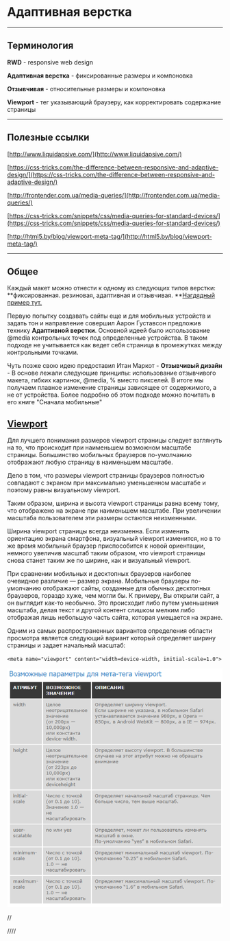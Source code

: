 # Адаптивная верстка

---

## Терминология

**RWD** -  responsive web design

**Адаптивная верстка** - фиксированные размеры и компоновка

**Отзывчивая** - относительные размеры и компоновка

**Viewport** - тег указывающий браузеру, как корректировать содержание страницы

---

## Полезные ссылки

[http://www.liquidapsive.com/](http://www.liquidapsive.com/)

[https://css-tricks.com/the-difference-between-responsive-and-adaptive-design/](https://css-tricks.com/the-difference-between-responsive-and-adaptive-design/)

[http://frontender.com.ua/media-queries/](http://frontender.com.ua/media-queries/)

[https://css-tricks.com/snippets/css/media-queries-for-standard-devices/](https://css-tricks.com/snippets/css/media-queries-for-standard-devices/)

[http://html5.by/blog/viewport-meta-tag/](http://html5.by/blog/viewport-meta-tag/)

---

## Общее

Каждый макет можно отнести к одному из следующих типов верстки: **фиксированная. резиновая, адаптивная и отзывчивая. **[Нагдядный пример тут.](http://www.liquidapsive.com/)

Первую попытку создавать сайты еще и для мобильных устройств и задать тон и направление совершил Аарон Густавсон предложив технику **Адаптивной верстки**. Основной идеей было использование @media контрольных точек под определенные устройства. В таком подходе не учитывается как ведет себя страница в промежутках между контрольными точками.

Чуть позже свою идею предоставил Итан Маркот - **Отзывчивый дизайн** - В основе лежали следующие принципы: использование отзывчивого макета, гибких картинок, @media, % вместо пикселей. В итоге мы получаем плавное изменение страницы зависящее от содержимого, а не от устройства. Более подробно об этом подходе можно почитать в его книге "Сначала мобильные"

## [Viewport](https://www.quirksmode.org/mobile/viewports2.html)

Для лучшего понимания размеров viewport страницы следует взглянуть на то, что происходит при наименьшем возможном масштабе страницы. Большинство мобильных браузеров по-умолчанию отображают любую страницу в наименьшем масштабе.

Дело в том, что размеры viewport страницы браузеров полностью совпадают с экраном при максимально уменьшенном масштабе и поэтому равны визуальному viewport.

Таким образом, ширина и высота viewport страницы равна всему тому, что отображено на экране при наименьшем масштабе. При увеличении масштаба пользователем эти размеры остаются неизменными.

Ширина viewport страницы всегда неизменна. Если изменить ориентацию экрана смартфона, визуальный viewport изменится, но в то же время мобильный браузер приспособится к новой ориентации, немного увеличив масштаб таким образом, что viewport страницы снова станет таким же по ширине, как и визуальный viewport.

При сравнении мобильных и десктопных браузеров наиболее очевидное различие — размер экрана. Мобильные браузеры по-умолчанию отображают сайты, созданные для обычных десктопных браузеров, гораздо хуже, чем могли бы. К примеру, Вы открыли сайт, а он выглядит как-то необычно. Это происходит либо путем уменьшения масштаба, делая текст и другой контент слишком мелким либо отображая лишь небольшую часть сайта, которая умещается на экране.

Одним из самых распространенных вариантов определения области просмотра является следующий вариант который определяет ширину страницы и задает начальный масштаб:

`<meta name="viewport" content="width=device-width, initial-scale=1.0">`

![](/assets/Viewport.png)

//

////

